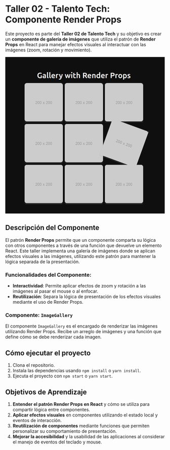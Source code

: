 # Taller 02 - Talento Tech: Componente Render Props

Este proyecto es parte del **Taller 02 de Talento Tech** y su objetivo es crear un **componente de galería de imágenes** que utiliza el patrón de **Render Props** en React para manejar efectos visuales al interactuar con las imágenes (zoom, rotación y movimiento).

![Taller 02 - Talento Tech: Componente Render Props](./render-props.png)

## Descripción del Componente

El patrón **Render Props** permite que un componente comparta su lógica con otros componentes a través de una función que devuelve un elemento React. Este taller implementa una galería de imágenes donde se aplican efectos visuales a las imágenes, utilizando este patrón para mantener la lógica separada de la presentación.

### Funcionalidades del Componente:
- **Interactividad**: Permite aplicar efectos de zoom y rotación a las imágenes al pasar el mouse o al enfocar.
- **Reutilización**: Separa la lógica de presentación de los efectos visuales mediante el uso de Render Props.

### Componente: `ImageGallery`

El componente `ImageGallery` es el encargado de renderizar las imágenes utilizando Render Props. Recibe un arreglo de imágenes y una función que define cómo se debe renderizar cada imagen.


## Cómo ejecutar el proyecto

1. Clona el repositorio.
2. Instala las dependencias usando `npm install` o `yarn install`.
3. Ejecuta el proyecto con `npm start` o `yarn start`.

## Objetivos de Aprendizaje

1. **Entender el patrón Render Props en React** y cómo se utiliza para compartir lógica entre componentes.
2. **Aplicar efectos visuales** en componentes utilizando el estado local y eventos de interacción.
3. **Reutilización de componentes** mediante funciones que permiten personalizar su comportamiento de presentación.
4. **Mejorar la accesibilidad** y la usabilidad de las aplicaciones al considerar el manejo de eventos del teclado y mouse.

